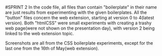 #SPRINT 2
In the code file, all files than contain "boilerplate" in their name are just results from experimenting with the given boilerplates. 
All the "button" files concern the web extension, starting at version 0 to 4(latest version). 
Both "htmlCSS" were small experiments with creating a trashy web page(were not shown on the presentation day), with version 2 being linked to the web extension topic. 

Screenshots are all from the CSS boilerplate experiments, except for the last one from the 16th of May(web extension).
